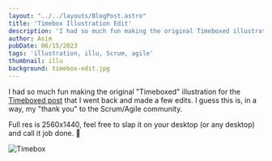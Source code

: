 ```yaml
---
layout: "../../layouts/BlogPost.astro"
title: 'Timebox Illustration Edit'
description: 'I had so much fun making the original Timeboxed illustration for the Timeboxed post that I went back and made a few edits. I guess this is, in a way, my thank you to the Scrum/Agile community. '
author: Asim
pubDate: 06/15/2023
tags: 'illustration, illu, Scrum, agile'
thumbnail: illu
background: timebox-edit.jpg
---
```


I had so much fun making the original "Timeboxed" illustration for the [Timeboxed post](/blog/timeboxed "Timeboxed") that I went back and made a few edits. I guess this is, in a way, my "thank you" to the Scrum/Agile community. 

Full res is 2560x1440, feel free to slap it on your desktop (or any desktop) and call it job done. 👏

![Timebox](/Media/blog/timebox-edit-2560x1440.jpg "Timebox")